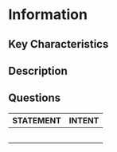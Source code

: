 # Information

## Key Characteristics

## Description

## Questions
| STATEMENT  	| INTENT  	|
|---	|---	|
|   	|   	|
|   	|   	|
|   	|   	|
|   	|   	|
|   	|   	|
